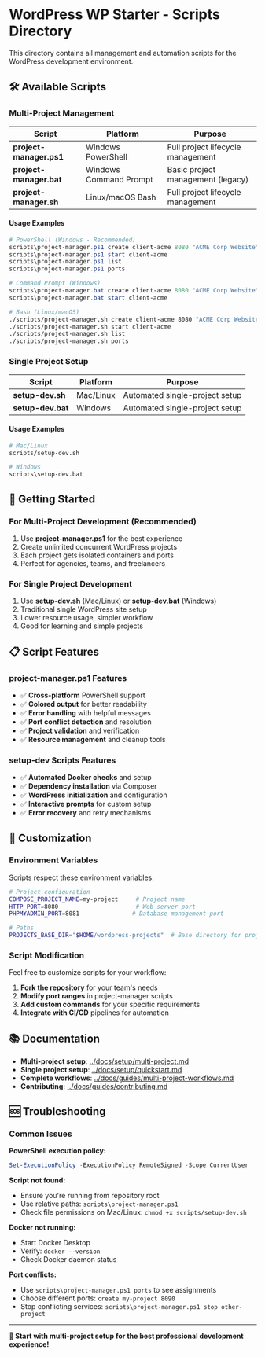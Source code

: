 # WordPress WP Starter - Scripts Directory

This directory contains all management and automation scripts for the WordPress development environment.

## 🛠️ Available Scripts

### Multi-Project Management

| Script | Platform | Purpose |
|--------|----------|---------|
| **project-manager.ps1** | Windows PowerShell | Full project lifecycle management |
| **project-manager.bat** | Windows Command Prompt | Basic project management (legacy) |
| **project-manager.sh** | Linux/macOS Bash | Full project lifecycle management |

#### Usage Examples
```powershell
# PowerShell (Windows - Recommended)
scripts\project-manager.ps1 create client-acme 8080 "ACME Corp Website"
scripts\project-manager.ps1 start client-acme
scripts\project-manager.ps1 list
scripts\project-manager.ps1 ports

# Command Prompt (Windows)
scripts\project-manager.bat create client-acme 8080 "ACME Corp Website"
scripts\project-manager.bat start client-acme
```

```bash
# Bash (Linux/macOS)
./scripts/project-manager.sh create client-acme 8080 "ACME Corp Website"
./scripts/project-manager.sh start client-acme
./scripts/project-manager.sh list
./scripts/project-manager.sh ports
```

### Single Project Setup

| Script | Platform | Purpose |
|--------|----------|---------|
| **setup-dev.sh** | Mac/Linux | Automated single-project setup |
| **setup-dev.bat** | Windows | Automated single-project setup |

#### Usage Examples
```bash
# Mac/Linux
scripts/setup-dev.sh

# Windows
scripts\setup-dev.bat
```

## 🚀 Getting Started

### For Multi-Project Development (Recommended)
1. Use **project-manager.ps1** for the best experience
2. Create unlimited concurrent WordPress projects
3. Each project gets isolated containers and ports
4. Perfect for agencies, teams, and freelancers

### For Single Project Development
1. Use **setup-dev.sh** (Mac/Linux) or **setup-dev.bat** (Windows)
2. Traditional single WordPress site setup
3. Lower resource usage, simpler workflow
4. Good for learning and simple projects

## 📋 Script Features

### project-manager.ps1 Features
- ✅ **Cross-platform** PowerShell support
- ✅ **Colored output** for better readability
- ✅ **Error handling** with helpful messages
- ✅ **Port conflict detection** and resolution
- ✅ **Project validation** and verification
- ✅ **Resource management** and cleanup tools

### setup-dev Scripts Features
- ✅ **Automated Docker checks** and setup
- ✅ **Dependency installation** via Composer
- ✅ **WordPress initialization** and configuration
- ✅ **Interactive prompts** for custom setup
- ✅ **Error recovery** and retry mechanisms

## 🔧 Customization

### Environment Variables
Scripts respect these environment variables:

```bash
# Project configuration
COMPOSE_PROJECT_NAME=my-project     # Project name
HTTP_PORT=8080                      # Web server port
PHPMYADMIN_PORT=8081               # Database management port

# Paths
PROJECTS_BASE_DIR="$HOME/wordpress-projects"  # Base directory for projects
```

### Script Modification
Feel free to customize scripts for your workflow:

1. **Fork the repository** for your team's needs
2. **Modify port ranges** in project-manager scripts
3. **Add custom commands** for your specific requirements
4. **Integrate with CI/CD** pipelines for automation

## 📚 Documentation

- **Multi-project setup**: [../docs/setup/multi-project.md](../docs/setup/multi-project.md)
- **Single project setup**: [../docs/setup/quickstart.md](../docs/setup/quickstart.md)
- **Complete workflows**: [../docs/guides/multi-project-workflows.md](../docs/guides/multi-project-workflows.md)
- **Contributing**: [../docs/guides/contributing.md](../docs/guides/contributing.md)

## 🆘 Troubleshooting

### Common Issues

**PowerShell execution policy:**
```powershell
Set-ExecutionPolicy -ExecutionPolicy RemoteSigned -Scope CurrentUser
```

**Script not found:**
- Ensure you're running from repository root
- Use relative paths: `scripts\project-manager.ps1`
- Check file permissions on Mac/Linux: `chmod +x scripts/setup-dev.sh`

**Docker not running:**
- Start Docker Desktop
- Verify: `docker --version`
- Check Docker daemon status

**Port conflicts:**
- Use `scripts\project-manager.ps1 ports` to see assignments
- Choose different ports: `create my-project 8090`
- Stop conflicting services: `scripts\project-manager.ps1 stop other-project`

---

**🎯 Start with multi-project setup for the best professional development experience!**